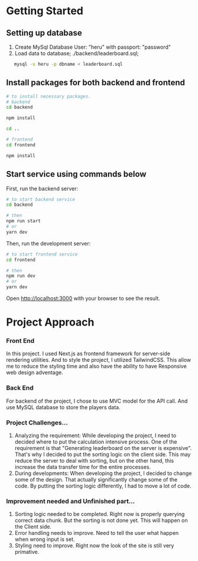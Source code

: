 # Getting Started

## Setting up database
1. Create MySql Database User: "heru" with passport: "password"
2. Load data to database;
   ./backend/leaderboard.sql;
```bash
   mysql -u heru -p dbname < leaderboard.sql
```

## Install packages for both backend and frontend

```bash
# to install necessary packages.
# backend
cd backend

npm install

cd ..

# frontend
cd frontend

npm install
```

## Start service using commands below
First, run the backend server:

```bash
# to start backend service
cd backend

# then 
npm run start
# or
yarn dev
```

Then, run the development server:

```bash
# to start frontend service
cd frontend

# then 
npm run dev
# or
yarn dev
```

Open [http://localhost:3000](http://localhost:3000) with your browser to see the result.



# Project Approach

### Front End
In this project. I used Next.js as frontend framework for server-side rendering utilities. And to style the project, I utilized TailwindCSS. This allow me to reduce the styling time and also have the ability to have Responsive web design adventage. 


### Back End
For backend of the project, I chose to use MVC model for the API call. And use MySQL database to store the players data. 



### Project Challenges...
1. Analyzing the requirement: While developing the project, I need to decided where to put the calculation intensive process. One of the requirement is that "Generating leaderboard on the server is expensive". That's why I decided to put the sorting logic on the client side. This may reduce the server to deal with sorting, but on the other hand, this increase the data transfer time for the entire processes. 
2. During developments: When developing the project, I decided to change some of the design. That actually significantly change some of the code. By putting the sorting logic differently, I had to move a lot of code. 

### Improvement needed and Unfinished part... 
1. Sorting logic needed to be completed. Right now is properly querying correct data chunk. But the sorting is not done yet. This will happen on the Client side. 
2. Error handling needs to improve. Need to tell the user what happen when wrong input is set. 
3. Styling need to improve. Right now the look of the site is still very primative. 